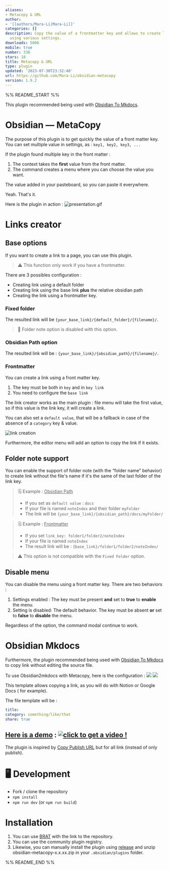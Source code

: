 ```yaml
---
aliases:
- Metacopy & URL
author:
- '[[authors/Mara-Li|Mara-Li]]'
categories: []
description: Copy the value of a frontmatter key and allows to create link from it
  using various settings.
downloads: 5006
mobile: true
number: 338
stars: 18
title: Metacopy & URL
type: plugin
updated: '2023-07-30T23:32:40'
url: https://github.com/Mara-Li/obsidian-metacopy
version: 1.9.2
---
```


%% README_START %%

This plugin recommended being used
with [Obsidian To Mkdocs](https://github.com/Mara-Li/mkdocs_obsidian_publish).
# Obsidian — MetaCopy

The purpose of this plugin is to get quickly the value of a front matter key. You can set multiple value in settings, as : `key1, key2, key3, ...`

If the plugin found multiple key in the front matter :

1. The context takes the **first** value from the front matter.
2. The command creates a menu where you can choose the value you want.

The value added in your pasteboard, so you can paste it everywhere.

Yeah. That's it.

Here is the plugin in action :
![presentation.gif](https://raw.githubusercontent.com/Mara-Li/obsidian-metacopy/HEAD/docs/presentation.gif)

# Links creator

## Base options

If you want to create a link to a page, you can use this plugin.

> ⚠️ This function only work if you have a frontmatter.

There are 3 possibles configuration :

- Creating link using a default folder
- Creating link using the base link **plus** the relative obsidian path
- Creating the link using a frontmatter key.

### Fixed folder

The resulted link will be `{your_base_link}/{default_folder}/{filename}/`.

> 💭 Folder note option is disabled with this option.

### Obsidian Path option

The resulted link will be : `{your_base_link}/{obsidian_path}/{filename}/`.

### Frontmatter

You can create a link using a front matter key.

1. The key must be both in `key` and in `key link`
2. You need to configure the `base link`

The link creator works as the main plugin : file menu will take the first value,
so if this value is the link key, it will create a link.

You can also set a `default value`, that will be a fallback in case of the
absence of a `category` key & value.

![link creation](https://raw.githubusercontent.com/Mara-Li/obsidian-metacopy/HEAD/docs/link_creation.gif)

Furthermore, the editor menu will add an option to copy the link if it exists.

## Folder note support

You can enable the support of folder note (with the “folder name” behavior) to
create link without the file's name if it's the same of the last folder of the
link key.

> ️🗒️ Example : <u>Obsidian Path</u>
> - If you set as `default value` : `docs`
> - If your file is named `noteIndex` and their folder `myFolder`
> - The link will be `{your_base_link}/{obsidian_path}/docs/myFolder/`

> 🗒️ Example : <u>Frontmatter</u>
> - If you set `link_key: folder1/folder2/noteIndex`
> - If your file is named `noteIndex`
> - The result link will be : `{base_link}/folder1/folder2/noteIndex/`

> ⚠️ This option is not compatible with the `Fixed Folder` option.

## Disable menu

You can disable the menu using a front matter key. There are two behaviors :

1. Settings enabled :
   The key must be present **and** set to **true** to **enable** the menu.
2. Setting is disabled:
   The default behavior.
   The key must be absent **or** set to **false** to **disable** the menu.

Regardless of the option, the command modal continue to work.

# Obsidian Mkdocs

Furthermore, the plugin recommended being used
with [Obsidian To Mkdocs](https://github.com/Mara-Li/mkdocs_obsidian_publish) to
copy link without editing the source file.

To use Obsidian2mkdocs with Metacopy, here is the configuration :
![](https://raw.githubusercontent.com/Mara-Li/obsidian-metacopy/HEAD/docs/metacopy3.png)
![](https://raw.githubusercontent.com/Mara-Li/obsidian-metacopy/HEAD/docs/metacopy2.png)

This template allows copying a link, as you will do with Notion or Google Docs (
for example).

The file template will be :
```yaml
title: 
category: something/like/that
share: true
```

[Here is a demo](https://www.loom.com/share/88c64da2ba194e219578d5911fb8e08d) : 
[![click to get a video !](https://raw.githubusercontent.com/Mara-Li/obsidian-metacopy/HEAD/docs/demo.gif)](https://www.loom.com/share/88c64da2ba194e219578d5911fb8e08d)
---

The plugin is inspired by [Copy Publish URL](https://github.com/kometenstaub/copy-publish-url) but for all link (instead of only publish).


# 🖥️ Development

- Fork / clone the repository
- `npm install`
- `npm run dev` (or `npm run build`)

# Installation

1. You can use [BRAT](https://github.com/TfTHacker/obsidian42-brat) with the link to the repository.
2. You can use the community plugin registry.
3. Likewise, you can manually install the plugin using [release](https://github.com/Mara-Li/obsidian-metacopy/releases) and unzip obsidian-metacopy-x.x.xx.zip in your `.obsidian/plugins` folder.


%% README_END %%